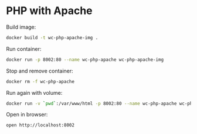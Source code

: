 # PHP with Apache

Build image:
```bash
docker build -t wc-php-apache-img .
```

Run container:
```bash
docker run -p 8002:80 --name wc-php-apache wc-php-apache-img
```

Stop and remove container:
```bash
docker rm -f wc-php-apache
```

Run again with volume:
```bash
docker run -v `pwd`:/var/www/html -p 8002:80 --name wc-php-apache wc-php-apache-img
```

Open in browser:
```bash
open http://localhost:8002
```
